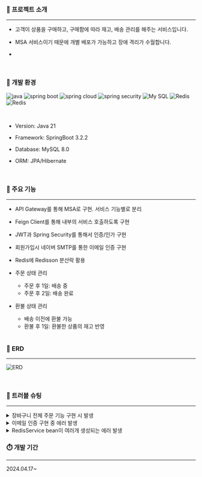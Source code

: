 
### 📢 프로젝트 소개
---

- 고객이 상품을 구매하고, 구매함에 따라 재고, 배송 관리를 해주는 서비스입니다.

- MSA 서비스이기 때문에 개별 배포가 가능하고 장애 격리가 수월합니다.

- 
</br>

### 📢 개발 환경

![java](https://img.shields.io/badge/Java-ED8B00?style=for-the-badge&logo=openjdk&logoColor=white)
![spring boot](https://img.shields.io/badge/-Spring%20Boot-6DB33F?style=for-the-badge&logo=springboot&logoColor=white)
![spring cloud](https://img.shields.io/badge/-Spring%20Cloud-6DB33F?style=for-the-badge&logo=icloud&logoColor=white)
![spring security](https://img.shields.io/badge/-Spring%20Security-6DB33F?style=for-the-badge&logo=springsecurity&logoColor=white)
![My SQL](https://img.shields.io/badge/-My%20SQL-4479A1?style=for-the-badge&logo=mysql&logoColor=white)
![Redis](https://img.shields.io/badge/-redis-DC382D?style=for-the-badge&logo=redis&logoColor=white)
![Redis](https://img.shields.io/badge/-docker-2496ED?style=for-the-badge&logo=docker&logoColor=white)

</br>

- Version: Java 21

- Framework: SpringBoot 3.2.2

- Database: MySQL 8.0

- ORM: JPA/Hibernate
</br>

### 📢 주요 기능
---

- API Gateway를 통해 MSA로 구현. 서비스 기능별로 분리
  
- Feign Client를 통해 내부의 서비스 호출하도록 구현
  
- JWT과 Spring Security를 통해서 인증/인가 구현
  
- 회원가입시 네이버 SMTP를 통한 이메일 인증 구현
  
- Redis에 Redisson 분산락 활용
  
- 주문 상태 관리
  - 주문 후 1일: 배송 중
  - 주문 후 2일: 배송 완료

- 환불 상태 관리
  - 배송 이전에 환불 가능    
  - 환불 후 1일: 환불한 상품의 재고 반영
  </br>  

### 📢 ERD
---
![ERD](https://github.com/JeinChoi/Shoppingmall/assets/59508337/b424afbb-e6ee-4f59-a1ba-9221f38cf5c3)

</br>

### 📢 트러블 슈팅
---
<details>
<summary> 장바구니 전체 주문 기능 구현 시 발생 </summary>
<div markdown="1">
  
문제</br>
- 장바구니 내에 있는 상품 전체 주문 후에 장바구니를 비우려고 할 때 오류 발생
- 
    ```
    Expecting a SELECT Query [org.hibernate.query.sqm.tree.select.SqmSelectStatement], but found org.hibernate.query.sqm.tree.delete.SqmDeleteStatement

    ```

원인</br>    
- JPA는 변경감지로 UPDATE,DELETE 문 생성을 하지만 한번의 변경에 하나의 쿼리만 생성한다. 당시 삭제하려는 튜플이 여러개인 경우가 있었기 때문에 적용이 안됐던 것이었다.
- @Query 어노테이션은 SELECT문만 지원한다. @Query 어노테이션을 강화하여 INSERT,UPDATE,DELETE 쿼리에도 사용 가능하도록 해야한다. 

해결</br>
- @Modifying 어노테이션을 통해 해결이 가능했다. @Query와 같이 쓰인다. 벌크 연산을 할 때 주로 쓰이고 DELETE의 경우 한건이나 여러 건을 쿼리 메서드로 제공한다.
  
</div>
</details>

<details>
<summary> 이메일 인증 구현 중 에러 발생  </summary>
<div markdown="1">
  
문제</br>
- ![에러](https://github.com/JeinChoi/Shoppingmall/assets/59508337/e25f7739-0011-4351-acd9-ebb6c3a4e361)
- 이메일 인증 링크를 발송할 메일 계정을 설정하고 연결을 시도하던 중에 에러가 발생했다
    
원인</br>    
- 이 프로젝트 jdk 버전이 21인 점을 생각해 애초에 버전 문제이지 않을까 하는 추측을 통해 원인 파악을 하게 됐다.

해결</br>
- maven repository에서 spring-boot-starter-mail의 최신 버전을 찾아 수정했더니 해결하게 됐다.
  
</div>
</details>

<details>
<summary> RedisService bean이 여러개 생성되는 에러 발생 </summary>
<div markdown="1">
  
문제</br>
- bean 연결이 되지 않았다 
    
원인</br>    
- RedisService를 하나의 모듈에서만 쓰는게 아니라서 다른 모듈에도 bean 선언이 필요했고 그래서 여러 bean이 생성되어서 연결이 안됐던 것이다.

해결</br>
- @Primary annotation 선언으로 해결 했다. @Primary는 여러 bean이 있을 때 우선순위를 부여하는 어노테이션이다.
- Spring이 타입으로 bean을 찾다가 @Primary가 붙어있는 bean을 발견하면, 바로 해당 bean을 주입시킨다. 즉, @Primary는 여러 개의 bean들 중에서 우선순위를 부여하는 방법이다.
  
</div>
</details>

### ⏱️ 개발 기간
---
2024.04.17~
